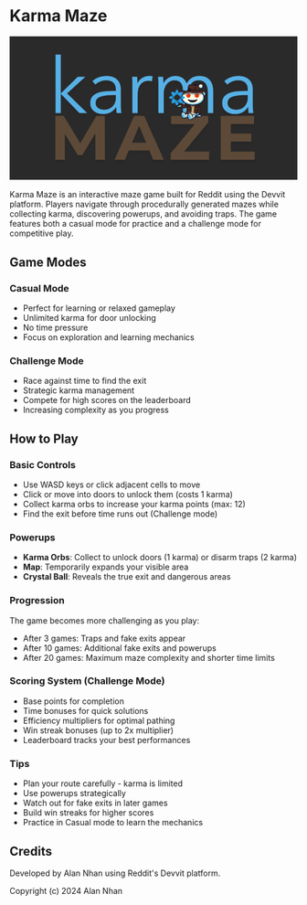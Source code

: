 # Karma Maze
![Karma Maze Cover](assets/Karma%20Maze.png)

Karma Maze is an interactive maze game built for Reddit using the Devvit platform. Players navigate through procedurally generated mazes while collecting karma, discovering powerups, and avoiding traps. The game features both a casual mode for practice and a challenge mode for competitive play.

## Game Modes

### Casual Mode
- Perfect for learning or relaxed gameplay
- Unlimited karma for door unlocking
- No time pressure
- Focus on exploration and learning mechanics

### Challenge Mode
- Race against time to find the exit
- Strategic karma management
- Compete for high scores on the leaderboard
- Increasing complexity as you progress

## How to Play

### Basic Controls
- Use WASD keys or click adjacent cells to move
- Click or move into doors to unlock them (costs 1 karma)
- Collect karma orbs to increase your karma points (max: 12)
- Find the exit before time runs out (Challenge mode)

### Powerups
- **Karma Orbs**: Collect to unlock doors (1 karma) or disarm traps (2 karma)
- **Map**: Temporarily expands your visible area
- **Crystal Ball**: Reveals the true exit and dangerous areas

### Progression
The game becomes more challenging as you play:
- After 3 games: Traps and fake exits appear
- After 10 games: Additional fake exits and powerups
- After 20 games: Maximum maze complexity and shorter time limits

### Scoring System (Challenge Mode)
- Base points for completion
- Time bonuses for quick solutions
- Efficiency multipliers for optimal pathing
- Win streak bonuses (up to 2x multiplier)
- Leaderboard tracks your best performances

### Tips
- Plan your route carefully - karma is limited
- Use powerups strategically
- Watch out for fake exits in later games
- Build win streaks for higher scores
- Practice in Casual mode to learn the mechanics

## Credits

Developed by Alan Nhan using Reddit's Devvit platform.

Copyright (c) 2024 Alan Nhan